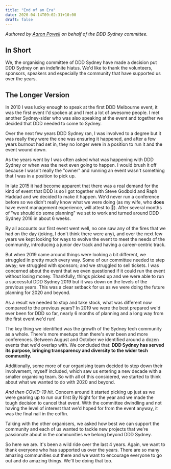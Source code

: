 ```yaml
---
title: "End of an Era"
date: 2020-04-14T09:02:31+10:00
draft: false
---
```


_Authored by [Aaron Powell](https://twitter.com/slace) on behalf of the DDD Sydney committee._

## In Short

We, the organising committee of DDD Sydney have made a decision put DDD Sydney on an indefinite hiatus. We'd like to thank the volunteers, sponsors, speakers and especially the community that have supported us over the years.

## The Longer Version

In 2010 I was lucky enough to speak at the first DDD Melbourne event, it was the first event I'd spoken at and I met a lot of awesome people. I met another Sydney-sider who was also speaking at the event and together we decided that DDD needed to come to Sydney.

Over the next few years DDD Sydney ran, I was involved to a degree but it was really they were the one was ensuring it happened, and after a few years burnout had set in, they no longer were in a position to run it and the event wound down.

As the years went by I was often asked what was happening with DDD Sydney or when was the next even going to happen. I would brush it off because I wasn't really the "owner" and running an event wasn't something that I was in a position to pick up.

In late 2015 it had become apparent that there was a real demand for the kind of event that DDD is so I got together with Steve Godbold and Raph Haddad and we decided to make it happen. We'd never run a conference before so we didn't really know what we were doing (as my wife, who **does** have event management experience, will attest to 🤣). After several months of "we should do some planning" we set to work and turned around DDD Sydney 2016 in about 6 weeks.

By all accounts our first event went well, no one saw any of the fires that we had on the day (joking, I don't think there were any), and over the next few years we kept looking for ways to evolve the event to meet the needs of the community, introducing a junior dev track and having a career-centric track.

But when 2019 came around things were looking a bit different, we struggled in pretty much every way. Some of our committee needed to step away; we struggled with sponsors; and we struggled to sell tickets. I was concerned about the event that we even questioned if it could run the event without losing money. Thankfully, things picked up and we were able to run a successful DDD Sydney 2019 but it was down on the levels of the previous years. This was a clear setback for us as we were doing the future planning for 2020 and beyond.

As a result we needed to stop and take stock, what was different now compared to the previous years? In 2019 we were the best prepared we'd ever been for DDD so far, nearly 6 months of planning and a long way from the first event we'd run!

The key thing we identified was the growth of the Sydney tech community as a whole. There's more meetups than there's ever been and more conferences. Between August and October we identified around a dozen events that we'd overlap with. We concluded that: **DDD Sydney has served its purpose, bringing transparency and diversity to the wider tech community.**

Additionally, some more of our organising team decided to step down their involvement, myself included, which saw us entering a new decade with a smaller organising team. So with all of this considered, we started to think about what we wanted to do with 2020 and beyond.

_And then COVID-19 hit._ Concern around it started picking up just as we were gearing up to run our first By Night for the year and we made the tough decision to cancel that event. With the committee dwindling and not having the level of interest that we'd hoped for from the event anyway, it was the final nail in the coffin.

Talking with the other organisers, we asked how best we can support the community and each of us wanted to tackle new projects that we're passionate about in the communities we belong beyond DDD Sydney.

So here we are. It's been a wild ride over the last 4 years. Again, we want to thank everyone who has supported us over the years. There are so many amazing communities out there and we want to encourage everyone to go out and do amazing things. We'll be doing that too.
